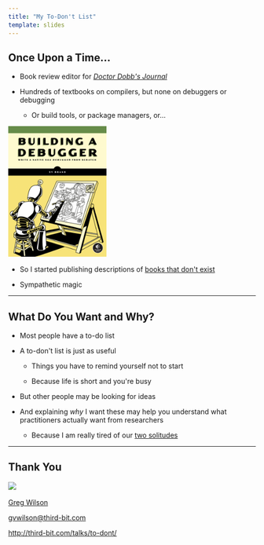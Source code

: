 ```yaml
---
title: "My To-Don't List"
template: slides
---
```


## Once Upon a Time…

-   Book review editor for *[Doctor Dobb's Journal](http://drdobbs.com)*

-   Hundreds of textbooks on compilers, but none on debuggers or debugging

    -   Or build tools, or package managers, or…

<div class="row">
  <div class="col-4">
    <img src="./debugger.png" alt="Building a Debugger" class="center" width="200px">
  </div>
  <div class="col-8">
    <ul>
      <li><p>So I started publishing descriptions of <a href="@root/ideas/not-on-the-shelves/">books that don't exist</a></p></li>
      <li><p>Sympathetic magic</p></li>
    </ul>
  </div>
</div>

---

## What Do You Want and Why?

-   Most people have a to-do list

-   A to-don't list is just as useful

    -   Things you have to remind yourself not to start

    -   Because life is short and you're busy

-   But other people may be looking for ideas

-   And explaining *why* I want these may help you understand what practitioners actually want from researchers

    -   Because I am really tired of our <a href="https://en.wikipedia.org/wiki/Two_Solitudes_(Canadian_society)">two solitudes</a>

---

## Thank You

<div class="center">
  <p><img src="@root/files/talks/gvwilson.png" width="40%"></p>
  <p><a href="http://third-bit.com">Greg Wilson</a></p>
  <p><a href="mailto:gvwilson@third-bit.com">gvwilson@third-bit.com</a></p>
  <p><a href="http://third-bit.com/talks/to-dont/">http://third-bit.com/talks/to-dont/</a></p>
</div>

